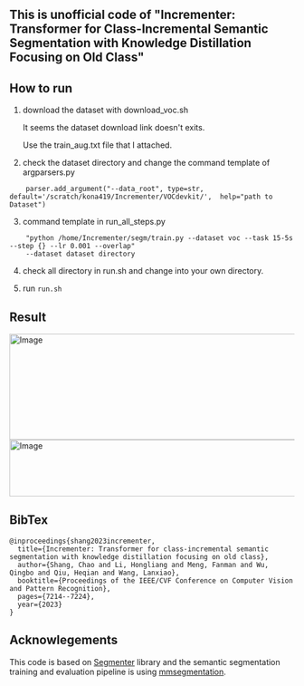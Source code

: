 ## This is unofficial code of "Incrementer: Transformer for Class-Incremental Semantic Segmentation with Knowledge Distillation Focusing on Old Class"

## How to run

1. download the dataset with download_voc.sh

    It seems the dataset download link doesn't exits.

    Use the train_aug.txt file that I attached.

2. check the dataset directory and change the command template of argparsers.py
```
    parser.add_argument("--data_root", type=str, default='/scratch/kona419/Incrementer/VOCdevkit/',  help="path to Dataset")
```
3. command template in run_all_steps.py
```
    "python /home/Incrementer/segm/train.py --dataset voc --task 15-5s --step {} --lr 0.001 --overlap"
    --dataset dataset directory
```
4. check all directory in run.sh and change into your own directory.

5. run 
```run.sh```

## Result
<img width="1608" height="187" alt="Image" src="https://github.com/user-attachments/assets/e0b24e89-6344-4191-9de7-35f93f9656a9" />
<img width="750" height="100" alt="Image" src="https://github.com/user-attachments/assets/f829caf6-c132-410d-afbe-ad66543c14dc" />


## BibTex
```
@inproceedings{shang2023incrementer,
  title={Incrementer: Transformer for class-incremental semantic segmentation with knowledge distillation focusing on old class},
  author={Shang, Chao and Li, Hongliang and Meng, Fanman and Wu, Qingbo and Qiu, Heqian and Wang, Lanxiao},
  booktitle={Proceedings of the IEEE/CVF Conference on Computer Vision and Pattern Recognition},
  pages={7214--7224},
  year={2023}
}
```

## Acknowlegements

This code is based on [Segmenter](https://github.com/rstrudel/segmenter) library and the semantic segmentation training and evaluation pipeline 
is using [mmsegmentation](https://github.com/open-mmlab/mmsegmentation).
